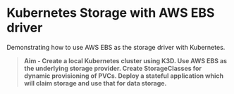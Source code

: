 # Kubernetes Storage with AWS EBS driver

Demonstrating how to use AWS EBS as the storage driver with Kubernetes.

> **Aim - Create a local Kubernetes cluster using K3D. Use AWS EBS as the underlying storage provider. Create StorageClasses for dynamic provisioning of PVCs. Deploy a stateful application which will claim storage and use that for data storage.**
